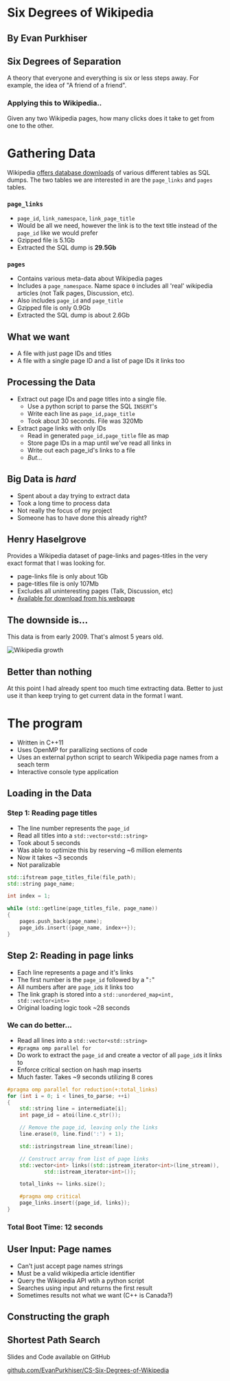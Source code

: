 # Six Degrees of Wikipedia
## By Evan Purkhiser


## Six Degrees of Separation


A theory that everyone and everything is six or less steps away. For example,
the idea of "A friend of a friend".


### Applying this to Wikipedia..

Given any two Wikipedia pages, how many clicks does it take to get from one to
the other.


# Gathering Data


Wikipedia [offers database
downloads](http://en.wikipedia.org/wiki/Wikipedia:Database_download) of various
different tables as SQL dumps. The two tables we are interested in are the
`page_links` and `pages` tables.


### `page_links`

 * `page_id`, `link_namespace`, `link_page_title`
 * Would be all we need, however the link is to the text title instead of the
   `page_id` like we would prefer
 * Gzipped file is 5.1Gb
 * Extracted the SQL dump is **29.5Gb**


### `pages`

 * Contains various meta-data about Wikipedia pages
 * Includes a `page_namespace`. Name space `0` includes all 'real' wikipedia
   articles (not Talk pages, Discussion, etc).
 * Also includes `page_id` and `page_title`
 * Gzipped file is only 0.9Gb
 * Extracted the SQL dump is about 2.6Gb


## What we want

 * A file with just page IDs and titles
 * A file with a single page ID and a list of page IDs it links too


## Processing the Data

 * Extract out page IDs and page titles into a single file.
   * Use a python script to parse the SQL `INSERT`'s 
   * Write each line as `page_id,page_title`
   * Took about 30 seconds. File was 320Mb
 * Extract page links with only IDs
   * Read in generated `page_id,page_title` file as map
   * Store page IDs in a map until we've read all links in
   * Write out each page_id's links to a file
   * _But..._


## Big Data is _hard_

 * Spent about a day trying to extract data
 * Took a long time to process data
 * Not really the focus of my project
 * Someone has to have done this already right?


## Henry Haselgrove

Provides a Wikipedia dataset of page-links and pages-titles in the very exact
format that I was looking for.

 * page-links file is only about 1Gb
 * page-titles file is only 107Mb
 * Excludes all uninteresting pages (Talk, Discussion, etc)
 * [Available for download from his
   webpage](http://haselgrove.id.au/wikipedia.ht)


## The downside is...

This data is from early 2009. That's almost 5 years old.


![Wikipedia
growth](http://upload.wikimedia.org/wikipedia/commons/2/26/EnwikipediaArt.PNG)


## Better than nothing

At this point I had already spent too much time extracting data. Better to just
use it than keep trying to get current data in the format I want.


# The program


 * Written in C++11
 * Uses OpenMP for parallizing sections of code
 * Uses an external python script to search Wikipedia page names from a seach
   term
 * Interactive console type application


## Loading in the Data


### Step 1: Reading page titles

 * The line number represents the `page_id`
 * Read all titles into a `std::vector<std::string>`
 * Took about 5 seconds
 * Was able to optimize this by reserving ~6 million elements
 * Now it takes ~3 seconds
 * Not paralizable


```cpp
std::ifstream page_titles_file(file_path);
std::string page_name;

int index = 1;

while (std::getline(page_titles_file, page_name))
{
	pages.push_back(page_name);
	page_ids.insert({page_name, index++});
}
```


## Step 2: Reading in page links

 * Each line represents a page and it's links
 * The first number is the `page_id` followed by a "`:`"
 * All numbers after are `page_id`s it links too
 * The link graph is stored into a  `std::unordered_map<int, std::vector<int>>`
 * Original loading logic took ~28 seconds


### We can do better...

 * Read all lines into a `std::vector<std::string>`
 * `#pragma omp parallel for`
 * Do work to extract the `page_id` and create a vector of all `page_id`s it
   links to
 * Enforce critical section on hash map inserts
 * Much faster. Takes ~9 seconds utilizing 8 cores


```cpp
#pragma omp parallel for reduction(+:total_links)
for (int i = 0; i < lines_to_parse; ++i)
{
	std::string line = intermediate[i];
	int page_id = atoi(line.c_str());

	// Remove the page_id, leaving only the links
	line.erase(0, line.find(':') + 1);

	std::istringstream line_stream(line);

	// Construct array from list of page links
	std::vector<int> links((std::istream_iterator<int>(line_stream)),
			std::istream_iterator<int>());

	total_links += links.size();

	#pragma omp critical
	page_links.insert({page_id, links});
}
```


### Total Boot Time: 12 seconds


## User Input: Page names

 * Can't just accept page names strings
 * Must be a valid wikipedia article identifier
 * Query the Wikipedia API wtih a python script
 * Searches using input and returns the first result
 * Sometimes results not what we want (C++ is Canada?)


## Constructing the graph


## Shortest Path Search


Slides and Code available on GitHub

[github.com/EvanPurkhiser/CS-Six-Degrees-of-Wikipedia](https://github.com/EvanPurkhiser/CS-Six-Degrees-of-Wikipedia)
